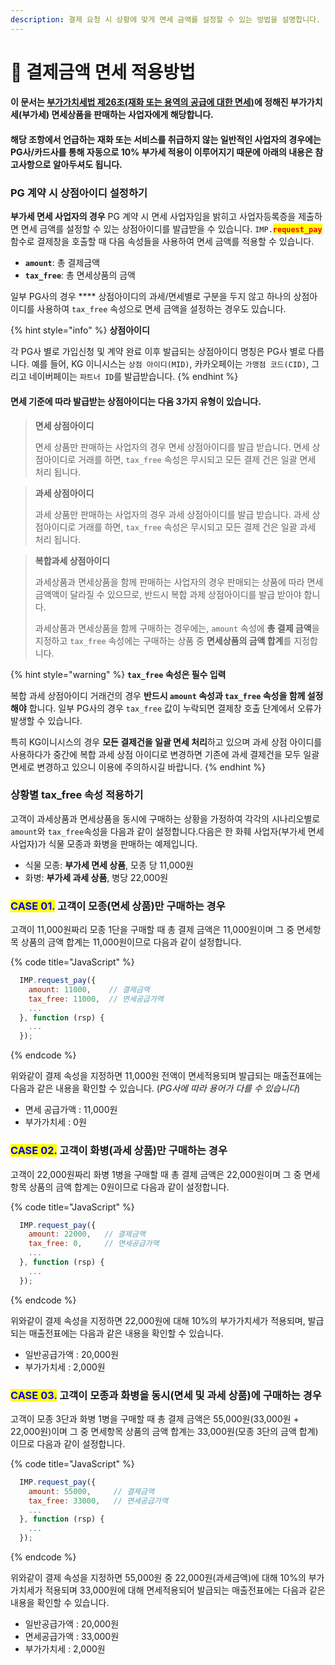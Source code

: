 ```yaml
---
description: 결제 요청 시 상황에 맞게 면세 금액를 설정할 수 있는 방법을 설명합니다.
---
```


# 🌽 결제금액 면세 적용방법

#### 이 문서는 [부가가치세법 제26조(재화 또는 용역의 공급에 대한 면세)](https://txsi.hometax.go.kr/docs/customer/comment/comment\_jomun\_main\_internet.jsp?node\_id=null\&lawid=001571\&jomunkey=0026005\&lawnm=%EB%B6%80%EA%B0%80%EA%B0%80%EC%B9%98%EC%84%B8%EB%B2%95\&jomun\_nm=%EC%A0%9C26%EC%A1%B0%E3%80%90%EC%9E%AC%ED%99%94%20%EB%98%90%EB%8A%94%20%EC%9A%A9%EC%97%AD%EC%9D%98%20%EA%B3%B5%EA%B8%89%EC%97%90%20%EB%8C%80%ED%95%9C%20%EB%A9%B4%EC%84%B8%E3%80%91\&public\_ilja=20161220\&public\_no=14387)에 정해진 부가가치세(부가세) 면세상품을 판매하는 사업자에게 해당합니다.&#x20;

#### 해당 조항에서 언급하는 재화 또는 서비스를 취급하지 않는 일반적인 사업자의 경우에는 PG사/카드사를 통해 자동으로 10% 부가세 적용이 이루어지기 때문에 아래의 내용은 참고사항으로 알아두셔도 됩니다.

### PG 계약 시 상점아이디 설정하기 <a href="#pg" id="pg"></a>

**부가세 면세 사업자의 경우** PG 계약 시 면세 사업자임을 밝히고 사업자등록증을 제출하면 면세 금액를 설정할 수 있는 상점아이디를 발급받을 수 있습니다. `IMP.`<mark style="color:red;">**`request_pay`**</mark> 함수로 결제창을 호출할 때 다음 속성들을 사용하여 면세 금액를 적용할 수 있습니다.

* **`amount`**: 총 결제금액
* **`tax_free`**: 총 면세상품의 금액

일부 PG사의 경우 **** 상점아이디의 과세/면세별로 구분을 두지 않고 하나의 상점아이디를 사용하여 `tax_free` 속성으로 면세 금액을 설정하는 경우도 있습니다.

{% hint style="info" %}
**상점아이디**

각 PG사 별로 가입신청 및 계약 완료 이후 발급되는 상점아이디 명칭은 PG사 별로 다릅니다. 예를 들어, KG 이니시스는 `상점 아이디(MID)`, 카카오페이는 `가맹점 코드(CID)`, 그리고 네이버페이는 `파트너 ID`를 발급받습니다.
{% endhint %}

#### 면세 기준에 따라 발급받는 상점아이디는 다음 3가지 유형이 있습니다.

> **면세 상점아이디**
>
> 면세 상품만 판매하는 사업자의 경우 면세 상점아이디를 발급 받습니다. 면세 상점아이디로 거래를 하면, `tax_free` 속성은 무시되고 모든 결제 건은 일괄 면세 처리 됩니다.

> **과세 상점아이디**&#x20;
>
> 과세 상품만 판매하는 사업자의 경우 과세 상점아이디를 발급 받습니다. 과세 상점아이디로 거래를 하면, `tax_free` 속성은 무시되고 모든 결제 건은 일괄 과세 처리 됩니다.

> **복합과세 상점아이디**&#x20;
>
> 과세상품과 면세상품을 함께 판매하는 사업자의 경우 판매되는 상품에 따라 면세 금액액이 달라질 수 있으므로, 반드시 복합 과제 상점아이디를 발급 받아야 합니다.
>
> 과세상품과 면세상품을 함께 구매하는 경우에는, `amount` 속성에 **총 결제 금액**을 지정하고 `tax_free` 속성에는 구매하는 상품 중 **면세상품의 금액 합계**를 지정합니다.

{% hint style="warning" %}
**`tax_free` 속성은 필수 입력**&#x20;

복합 과세 상점아이디 거래건의 경우 **반드시 `amount` 속성과 `tax_free` 속성을 함께 설정해야** 합니다. 일부 PG사의 경우 `tax_free` 값이 누락되면 결제창 호출 단계에서 오류가 발생할 수 있습니다.

특히 KG이니시스의 경우 **모든 결제건을 일괄 면세 처리**하고 있으며 과세 상점 아이디를 사용하다가 중간에 복합 과세 상점 아이디로 변경하면 기존에 과세 결제건을 모두 일괄 면세로 변경하고 있으니 이용에 주의하시길 바랍니다.
{% endhint %}

### 상황별 tax\_free 속성 적용하기 <a href="#taxfree" id="taxfree"></a>

고객이 과세상품과 면세상품을 동시에 구매하는 상황을 가정하여 각각의 시나리오별로 `amount`와 `tax_free`속성을 다음과 같이 설정합니다.다음은 한 화훼 사업자(부가세 면세사업자)가 식물 모종과 화병을 판매하는 예제입니다.

* 식물 모종: **부가세 면세 상품**, 모종 당 11,000원
* 화병: **부가세 과세 상품**, 병당 22,000원

### <mark style="color:blue;">CASE 01.</mark>  고객이 모종(면세 상품)만 구매하는 경우

고객이 11,000원짜리 모종 1단을 구매할 때 총 결제 금액은 11,000원이며 그 중 면세항목 상품의 금액 합계는 11,000원이므로 다음과 같이 설정합니다.

{% code title="JavaScript" %}
```javascript
  IMP.request_pay({
    amount: 11000,    // 결제금액
    tax_free: 11000,  // 면세공급가액
    ...
  }, function (rsp) {
    ...
  });
```
{% endcode %}

위와같이 결제 속성을 지정하면 11,000원 전액이 면세적용되며 발급되는 매출전표에는 다음과 같은 내용을 확인할 수 있습니다. (_PG사에 따라 용어가 다를 수 있습니다_)

* 면세 공급가액 : 11,000원
* 부가가치세 : 0원

### <mark style="color:blue;">CASE 02.</mark>  고객이 화병(과세 상품)만 구매하는 경우

고객이 22,000원짜리 화병 1병을 구매할 때 총 결제 금액은 22,000원이며 그 중 면세항목 상품의 금액 합계는 0원이므로 다음과 같이 설정합니다.

{% code title="JavaScript" %}
```javascript
  IMP.request_pay({
    amount: 22000,   // 결제금액
    tax_free: 0,     // 면세공급가액
    ...
  }, function (rsp) {
    ...
  });
```
{% endcode %}

위와같이 결제 속성을 지정하면 22,000원에 대해 10%의 부가가치세가 적용되며, 발급되는 매출전표에는 다음과 같은 내용을 확인할 수 있습니다.

* 일반공급가액 : 20,000원
* 부가가치세 : 2,000원

### <mark style="color:blue;">CASE 03.</mark> 고객이 모종과 화병을 동시(면세 및 과세 상품)에 구매하는 경우

고객이 모종 3단과 화병 1병을 구매할 때 총 결제 금액은 55,000원(33,000원 + 22,000원)이며 그 중 면세항목 상품의 금액 합계는 33,000원(모종 3단의 금액 합계)이므로 다음과 같이 설정합니다.

{% code title="JavaScript" %}
```javascript
  IMP.request_pay({
    amount: 55000,     // 결제금액
    tax_free: 33000,   // 면세공급가액
    ...
  }, function (rsp) {
    ...
  });
```
{% endcode %}

위와같이 결제 속성을 지정하면 55,000원 중 22,000원(과세금액)에 대해 10%의 부가가치세가 적용되며 33,000원에 대해 면세적용되어 발급되는 매출전표에는 다음과 같은 내용을 확인할 수 있습니다.

* 일반공급가액 : 20,000원
* 면세공급가액 : 33,000원
* 부가가치세 : 2,000원
